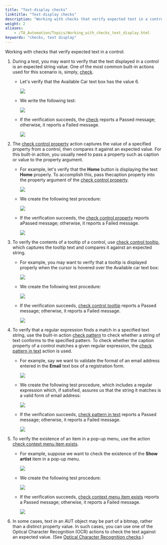 ```yaml
--- 
title: "Text-display checks"
linktitle: "Text-display checks"
description: "Working with checks that verify expected text in a control."
weight: 2
aliases: 
    - /TA_Automation/Topics/Working_with_checks_text_display.html
keywords: "checks, text display"
---
```


Working with checks that verify expected text in a control.

1.  During a test, you may want to verify that the text displayed in a control is an expected string value. One of the most common built-in actions used for this scenario is, simply, [check](/automation-guide/action-based-testing-language/built-in-actions/user-interface-actions/control-element/check).
    -   Let's verify that the Available Car text box has the value 6.

        ![](/images/TA_Automation/Images/bia_check_aut.png)

    -   We write the following test:

        ![](/images/TA_Automation/Images/bia_check_pgm.png)

    -   If the verification succeeds, the [check](/automation-guide/action-based-testing-language/built-in-actions/user-interface-actions/control-element/check) reports a Passed message; otherwise, it reports a Failed message.

        ![](/images/TA_Automation/Images/bia_check_res.png)

2.  The [check control property](/automation-guide/action-based-testing-language/built-in-actions/user-interface-actions/control-element/check-control-property) action captures the value of a specified property from a control, then compares it against an expected value. For this built-in action, you usually need to pass a property such as caption or value to the property argument.
    -   For example, let's verify that the **Home** button is displaying the text **Home** properly. To accomplish this, pass thecaption property into the property argument of the [check control property](/automation-guide/action-based-testing-language/built-in-actions/user-interface-actions/control-element/check-control-property).

        ![](/images/TA_Automation/Images/bia_check_control_property_caption_aut.png)

    -   We create the following test procedure:

        ![](/images/TA_Automation/Images/bia_check_control_property_caption_pgm.png)

    -   If the verification succeeds, the [check control property](/automation-guide/action-based-testing-language/built-in-actions/user-interface-actions/control-element/check-control-property) reports aPassed message; otherwise, it reports a Failed message.

        ![](/images/TA_Automation/Images/bia_check_control_property_caption_res.png)

3.  To verify the contents of a tooltip of a control, use [check control tooltip](/automation-guide/action-based-testing-language/built-in-actions/user-interface-actions/control-element/check-control-tooltip), which captures the tooltip text and compares it against an expected string.
    -   For example, you may want to verify that a tooltip is displayed properly when the cursor is hovered over the Available car text box:

        ![](/images/TA_Automation/Images/bia_check_control_tooltip_aut.png)

    -   We create the following test procedure:

        ![](/images/TA_Automation/Images/bia_check_control_tooltip_pgm.png)

    -   If the verification succeeds, [check control tooltip](/automation-guide/action-based-testing-language/built-in-actions/user-interface-actions/control-element/check-control-tooltip) reports a Passed message; otherwise, it reports a Failed message.

        ![](/images/TA_Automation/Images/bia_check_control_tooltip_res.png)

4.  To verify that a regular expression finds a match in a specified text string, use the built-in action [check pattern](/automation-guide/action-based-testing-language/built-in-actions/test-support-actions/value-handling/check-pattern) to check whether a string of text conforms to the specified pattern. To check whether the caption property of a control matches a given regular expression, the [check pattern in text](/automation-guide/action-based-testing-language/built-in-actions/user-interface-actions/text-box/check-pattern-in-text) action is used.
    -   For example, say we want to validate the format of an email address entered in the **Email** text box of a registration form.

        ![](/images/TA_Automation/Images/bia_check_pattern_in_text_aut.png)

    -   We create the following test procedure, which includes a regular expression which, if satisfied, assures us that the string it matches is a valid form of email address:

        ![](/images/TA_Automation/Images/bia_check_pattern_in_text_pgm.png)

    -   If the verification succeeds, [check pattern in text](/automation-guide/action-based-testing-language/built-in-actions/user-interface-actions/text-box/check-pattern-in-text) reports a Passed message; otherwise, it reports a Failed message.

        ![](/images/TA_Automation/Images/bia_check_pattern_in_text_res.png)

5.  To verify the existence of an item in a pop-up menu, use the action [check context menu item exists](/automation-guide/action-based-testing-language/built-in-actions/user-interface-actions/toolbar-menu-scrollbar/check-context-menu-item-exists).
    -   For example, suppose we want to check the existence of the **Show artist** item in a pop-up menu.

        ![](/images/TA_Automation/Images/bia_check_context_menu_item_exists_aut.png)

    -   We create the following test procedure:

        ![](/images/TA_Automation/Images/bia_check_context_menu_item_exists_pgm.png)

    -   If the verification succeeds, [check context menu item exists](/automation-guide/action-based-testing-language/built-in-actions/user-interface-actions/toolbar-menu-scrollbar/check-context-menu-item-exists) reports a Passed message; otherwise, it reports a Failed message.

        ![](/images/TA_Automation/Images/bia_check_context_menu_item_exists_res.png)

6.  In some cases, text in an AUT object may be part of a bitmap, rather than a distinct property value. In such cases, you can use one of the Optical Character Recognition \(OCR\) actions to check the text against an expected value. \(See [Optical Character Recognition checks](/automation-guide/action-based-testing-language/the-test-language/working-with-checks/optical-character-recognition-checks).\)




